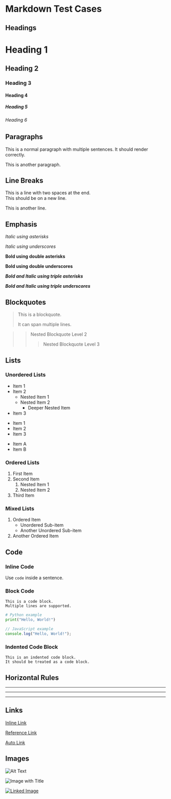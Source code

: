 # Markdown Test Cases

## Headings

# Heading 1
## Heading 2
### Heading 3
#### Heading 4
##### Heading 5
###### Heading 6

## Paragraphs

This is a normal paragraph with multiple sentences. It should render correctly.

This is another paragraph.

## Line Breaks

This is a line with two spaces at the end.  
This should be on a new line.

This is another line.

## Emphasis

*Italic using asterisks*

_Italic using underscores_

**Bold using double asterisks**

__Bold using double underscores__

***Bold and Italic using triple asterisks***

___Bold and Italic using triple underscores___

## Blockquotes

> This is a blockquote.
>
> It can span multiple lines.

>> Nested Blockquote Level 2
>>
>>> Nested Blockquote Level 3

## Lists

### Unordered Lists

- Item 1
- Item 2
  - Nested Item 1
  - Nested Item 2
    - Deeper Nested Item
- Item 3

* Item 1
* Item 2
* Item 3

+ Item A
+ Item B

### Ordered Lists

1. First Item
2. Second Item
   1. Nested Item 1
   2. Nested Item 2
3. Third Item

### Mixed Lists

1. Ordered Item
   - Unordered Sub-item
   - Another Unordered Sub-item
2. Another Ordered Item

## Code

### Inline Code

Use `code` inside a sentence.

### Block Code

```
This is a code block.
Multiple lines are supported.
```

```python
# Python example
print("Hello, World!")
```

```javascript
// JavaScript example
console.log("Hello, World!");
```

### Indented Code Block

    This is an indented code block.
    It should be treated as a code block.

## Horizontal Rules

---

***

___

## Links

[Inline Link](https://example.com)

[Reference Link][1]

[1]: https://example.com "Example Site"

[Auto Link](<https://example.com>)

## Images

![Alt Text](https://via.placeholder.com/150)

![Image with Title](https://via.placeholder.com/150 "Placeholder Image")

[![Linked Image](https://via.placeholder.com/150)](https://example.com)


```

